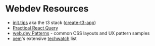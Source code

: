 # Webdev Resources

* [init.tips](https://init.tips/) aka the t3 stack ([create-t3-app](https://create.t3.gg/))
* [Practical React Query](https://tkdodo.eu/blog/practical-react-query)
* [web.dev Patterns](https://web.dev/patterns/) - common CSS
  layouts and UX pattern samples
* [xem](https://twitter.com/MaximeEuziere)'s extensive
  [techwatch](http://xem.github.io/techwatch/) list
